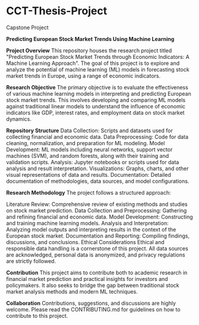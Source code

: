 # CCT-Thesis-Project
Capstone Project

**Predicting European Stock Market Trends Using Machine Learning**

**Project Overview**
This repository houses the research project titled "Predicting European Stock Market Trends through Economic Indicators: A Machine Learning Approach". The goal of this project is to explore and analyze the potential of machine learning (ML) models in forecasting stock market trends in Europe, using a range of economic indicators.

**Research Objective**
The primary objective is to evaluate the effectiveness of various machine learning models in interpreting and predicting European stock market trends. This involves developing and comparing ML models against traditional linear models to understand the influence of economic indicators like GDP, interest rates, and employment data on stock market dynamics.

**Repository Structure**
Data Collection: Scripts and datasets used for collecting financial and economic data.
Data Preprocessing: Code for data cleaning, normalization, and preparation for ML modeling.
Model Development: ML models including neural networks, support vector machines (SVM), and random forests, along with their training and validation scripts.
Analysis: Jupyter notebooks or scripts used for data analysis and result interpretation.
Visualizations: Graphs, charts, and other visual representations of data and results.
Documentation: Detailed documentation of methodologies, data sources, and model configurations.

**Research Methodology**
The project follows a structured approach:

Literature Review: Comprehensive review of existing methods and studies on stock market prediction.
Data Collection and Preprocessing: Gathering and refining financial and economic data.
Model Development: Constructing and training machine learning models.
Analysis and Interpretation: Analyzing model outputs and interpreting results in the context of the European stock market.
Documentation and Reporting: Compiling findings, discussions, and conclusions.
Ethical Considerations
Ethical and responsible data handling is a cornerstone of this project. All data sources are acknowledged, personal data is anonymized, and privacy regulations are strictly followed.

**Contribution**
This project aims to contribute both to academic research in financial market prediction and practical insights for investors and policymakers. It also seeks to bridge the gap between traditional stock market analysis methods and modern ML techniques.

**Collaboration**
Contributions, suggestions, and discussions are highly welcome. Please read the CONTRIBUTING.md for guidelines on how to contribute to this project.
